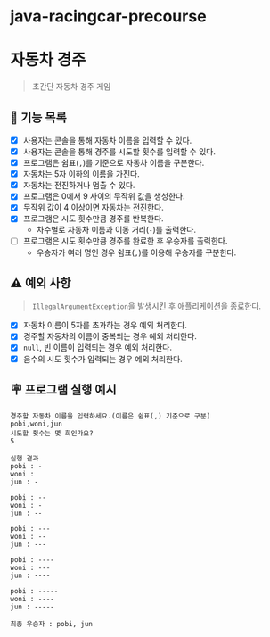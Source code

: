 # java-racingcar-precourse

# 자동차 경주

> 초간단 자동차 경주 게임

## 🚀 기능 목록

- [x] 사용자는 콘솔을 통해 자동차 이름을 입력할 수 있다.
- [x] 사용자는 콘솔을 통해 경주를 시도할 횟수를 입력할 수 있다.
- [x] 프로그램은 쉼표(`,`)를 기준으로 자동차 이름을 구분한다.
- [x] 자동차는 5자 이하의 이름을 가진다.
- [x] 자동차는 전진하거나 멈출 수 있다.
- [x] 프로그램은 0에서 9 사이의 무작위 값을 생성한다.
- [x] 무작위 값이 4 이상이면 자동차는 전진한다.
- [x] 프로그램은 시도 횟수만큼 경주를 반복한다.
    - 차수별로 자동차 이름과 이동 거리(`-`)를 출력한다.
- [ ] 프로그램은 시도 횟수만큼 경주를 완료한 후 우승자를 출력한다.
    - 우승자가 여러 명인 경우 쉼표(`,`)를 이용해 우승자를 구분한다.

## ⚠️ 예외 사항

> `IllegalArgumentException`을 발생시킨 후 애플리케이션을 종료한다.

- [x] 자동차 이름이 5자를 초과하는 경우 예외 처리한다.
- [x] 경주할 자동차의 이름이 중복되는 경우 예외 처리한다.
- [x] `null`, 빈 이름이 입력되는 경우 예외 처리한다.
- [x] 음수의 시도 횟수가 입력되는 경우 예외 처리한다.

## 🪧 프로그램 실행 예시

```text
경주할 자동차 이름을 입력하세요.(이름은 쉼표(,) 기준으로 구분)
pobi,woni,jun
시도할 횟수는 몇 회인가요?
5

실행 결과
pobi : -
woni : 
jun : -

pobi : --
woni : -
jun : --

pobi : ---
woni : --
jun : ---

pobi : ----
woni : ---
jun : ----

pobi : -----
woni : ----
jun : -----

최종 우승자 : pobi, jun
```
